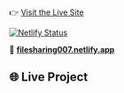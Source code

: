 👉 [Visit the Live Site](https://filesharing007.netlify.app/)  

[![Netlify Status](https://img.shields.io/badge/Live-Demo-green?style=for-the-badge&logo=netlify)](https://filesharing007.netlify.app/)

🔗 **[filesharing007.netlify.app](https://filesharing007.netlify.app/)**  

## 🌐 Live Project

